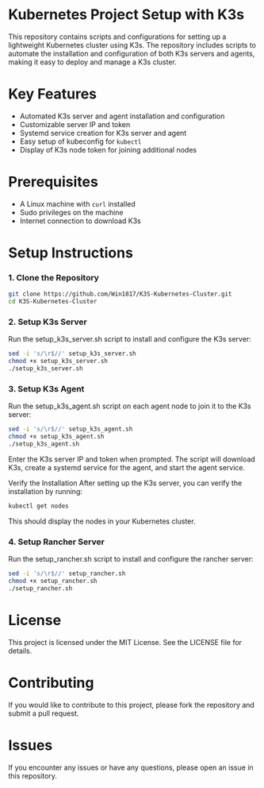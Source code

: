 # Kubernetes Project Setup with K3s

This repository contains scripts and configurations for setting up a lightweight Kubernetes cluster using K3s. The repository includes scripts to automate the installation and configuration of both K3s servers and agents, making it easy to deploy and manage a K3s cluster.

# Key Features

- Automated K3s server and agent installation and configuration
- Customizable server IP and token
- Systemd service creation for K3s server and agent
- Easy setup of kubeconfig for `kubectl`
- Display of K3s node token for joining additional nodes

# Prerequisites

- A Linux machine with `curl` installed
- Sudo privileges on the machine
- Internet connection to download K3s

# Setup Instructions

### 1. Clone the Repository

```bash
git clone https://github.com/Win1817/K3S-Kubernetes-Cluster.git
cd K3S-Kubernetes-Cluster
````


### 2. Setup K3s Server
Run the setup_k3s_server.sh script to install and configure the K3s server:
````bash
sed -i 's/\r$//' setup_k3s_server.sh
chmod +x setup_k3s_server.sh
./setup_k3s_server.sh
````

### 3. Setup K3s Agent
Run the setup_k3s_agent.sh script on each agent node to join it to the K3s server:
````bash
sed -i 's/\r$//' setup_k3s_agent.sh
chmod +x setup_k3s_agent.sh
./setup_k3s_agent.sh
````
Enter the K3s server IP and token when prompted. The script will download K3s, create a systemd service for the agent, and start the agent service.

Verify the Installation
After setting up the K3s server, you can verify the installation by running:
````bash
kubectl get nodes
````

This should display the nodes in your Kubernetes cluster.

### 4. Setup Rancher Server
Run the setup_rancher.sh script to install and configure the rancher server:
````bash
sed -i 's/\r$//' setup_rancher.sh
chmod +x setup_rancher.sh
./setup_rancher.sh
````

# License

This project is licensed under the MIT License. See the LICENSE file for details.

# Contributing
If you would like to contribute to this project, please fork the repository and submit a pull request.

# Issues
If you encounter any issues or have any questions, please open an issue in this repository.
